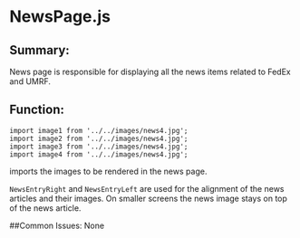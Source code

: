 # NewsPage.js

## Summary: 
News page is responsible for displaying all the news items related
to FedEx and UMRF.

## Function: 
```
import image1 from '../../images/news4.jpg';
import image2 from '../../images/news4.jpg';
import image3 from '../../images/news4.jpg';
import image4 from '../../images/news4.jpg';
```
imports the images to be rendered in the news page.

`NewsEntryRight` and `NewsEntryLeft` are used for the alignment of the
news articles and their images. On smaller screens the news image stays on
top of the news article.

##Common Issues: 
None